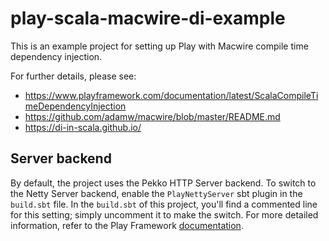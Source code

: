 # play-scala-macwire-di-example

This is an example project for setting up Play with Macwire compile time dependency injection.

For further details, please see:

* <https://www.playframework.com/documentation/latest/ScalaCompileTimeDependencyInjection>
* <https://github.com/adamw/macwire/blob/master/README.md>
* <https://di-in-scala.github.io/>

## Server backend

By default, the project uses the Pekko HTTP Server backend. To switch to the Netty Server backend, enable the `PlayNettyServer` sbt plugin in the `build.sbt` file.
In the `build.sbt` of this project, you'll find a commented line for this setting; simply uncomment it to make the switch.
For more detailed information, refer to the Play Framework [documentation](https://www.playframework.com/documentation/3.0.x/Server).
